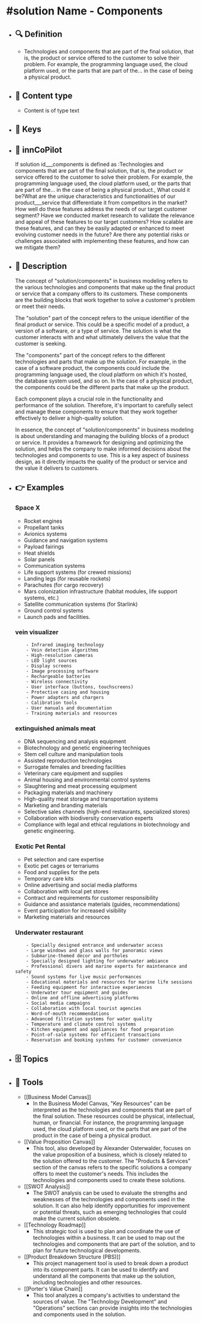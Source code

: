 # #solution Name - Components
- ## 🔍 Definition
  - Technologies and components that are part of the final solution, that is, the product or service offered to the customer to solve their problem. For example, the programming language used, the cloud platform used, or the parts that are part of the... in the case of being a physical product.
- ## 📰 Content type 
  - Content is of type text
- ## 🔑 Keys
  
- ## 🤖 innCoPilot
  If solution id___components is defined as :Technologies and components that are part of the final solution, that is, the product or service offered to the customer to solve their problem. For example, the programming language used, the cloud platform used, or the parts that are part of the... in the case of being a physical product., What could it be?What are the unique characteristics and functionalities of our product___service that differentiate it from competitors in the market?
  How well do these features address the needs of our target customer segment?
  Have we conducted market research to validate the relevance and appeal of these features to our target customers?
  How scalable are these features, and can they be easily adapted or enhanced to meet evolving customer needs in the future?
  Are there any potential risks or challenges associated with implementing these features, and how can we mitigate them?
- ## 📖 Description
  The concept of "solution/components" in business modeling refers to the various technologies and components that make up the final product or service that a company offers to its customers. These components are the building blocks that work together to solve a customer's problem or meet their needs.
  
  The "solution" part of the concept refers to the unique identifier of the final product or service. This could be a specific model of a product, a version of a software, or a type of service. The solution is what the customer interacts with and what ultimately delivers the value that the customer is seeking.
  
  The "components" part of the concept refers to the different technologies and parts that make up the solution. For example, in the case of a software product, the components could include the programming language used, the cloud platform on which it's hosted, the database system used, and so on. In the case of a physical product, the components could be the different parts that make up the product.
  
  Each component plays a crucial role in the functionality and performance of the solution. Therefore, it's important to carefully select and manage these components to ensure that they work together effectively to deliver a high-quality solution.
  
  In essence, the concept of "solution/components" in business modeling is about understanding and managing the building blocks of a product or service. It provides a framework for designing and optimizing the solution, and helps the company to make informed decisions about the technologies and components to use. This is a key aspect of business design, as it directly impacts the quality of the product or service and the value it delivers to customers.
- ## 👉 Examples
  ### Space X
  - Rocket engines
  - Propellant tanks
  - Avionics systems
  - Guidance and navigation systems
  - Payload fairings
  - Heat shields
  - Solar panels
  - Communication systems
  - Life support systems (for crewed missions)
  - Landing legs (for reusable rockets)
  - Parachutes (for cargo recovery)
  - Mars colonization infrastructure (habitat modules, life support systems, etc.)
  - Satellite communication systems (for Starlink)
  - Ground control systems
  - Launch pads and facilities.
  ### vein visualizer
          - Infrared imaging technology
          - Vein detection algorithms
          - High-resolution cameras
          - LED light sources
          - Display screens
          - Image processing software
          - Rechargeable batteries
          - Wireless connectivity
          - User interface (buttons, touchscreens)
          - Protective casing and housing
          - Power adapters and chargers
          - Calibration tools
          - User manuals and documentation
          - Training materials and resources
  ### extinguished animals meat
  - DNA sequencing and analysis equipment
  - Biotechnology and genetic engineering techniques
  - Stem cell culture and manipulation tools
  - Assisted reproduction technologies
  - Surrogate females and breeding facilities
  - Veterinary care equipment and supplies
  - Animal housing and environmental control systems
  - Slaughtering and meat processing equipment
  - Packaging materials and machinery
  - High-quality meat storage and transportation systems
  - Marketing and branding materials
  - Selective sales channels (high-end restaurants, specialized stores)
  - Collaboration with biodiversity conservation experts
  - Compliance with legal and ethical regulations in biotechnology and genetic engineering.
  ### Exotic Pet Rental
  - Pet selection and care expertise
  - Exotic pet cages or terrariums
  - Food and supplies for the pets
  - Temporary care kits
  - Online advertising and social media platforms
  - Collaboration with local pet stores
  - Contract and requirements for customer responsibility
  - Guidance and assistance materials (guides, recommendations)
  - Event participation for increased visibility
  - Marketing materials and resources
  ### Underwater restaurant
          - Specially designed entrance and underwater access
          - Large windows and glass walls for panoramic views
          - Submarine-themed decor and portholes
          - Specially designed lighting for underwater ambiance
          - Professional divers and marine experts for maintenance and safety
          - Sound systems for live music performances
          - Educational materials and resources for marine life sessions
          - Feeding equipment for interactive experiences
          - Underwater tour equipment and guides
          - Online and offline advertising platforms
          - Social media campaigns
          - Collaboration with local tourist agencies
          - Word-of-mouth recommendations
          - Advanced filtration systems for water quality
          - Temperature and climate control systems
          - Kitchen equipment and appliances for food preparation
          - Point-of-sale systems for efficient transactions
          - Reservation and booking systems for customer convenience
- ## 🗄️ Topics
  
- ## 🧰 Tools
  - [[Business Model Canvas]]
    - In the Business Model Canvas, "Key Resources" can be interpreted as the technologies and components that are part of the final solution. These resources could be physical, intellectual, human, or financial. For instance, the programming language used, the cloud platform used, or the parts that are part of the product in the case of being a physical product.
  - [[Value Proposition Canvas]]
    - This tool, also developed by Alexander Osterwalder, focuses on the value proposition of a business, which is closely related to the solution offered to the customer. The "Products & Services" section of the canvas refers to the specific solutions a company offers to meet the customer's needs. This includes the technologies and components used to create these solutions.
  - [[SWOT Analysis]]
    - The SWOT analysis can be used to evaluate the strengths and weaknesses of the technologies and components used in the solution. It can also help identify opportunities for improvement or potential threats, such as emerging technologies that could make the current solution obsolete.
  - [[Technology Roadmap]]
    - This strategic tool is used to plan and coordinate the use of technologies within a business. It can be used to map out the technologies and components that are part of the solution, and to plan for future technological developments.
  - [[Product Breakdown Structure (PBS)]]
    - This project management tool is used to break down a product into its component parts. It can be used to identify and understand all the components that make up the solution, including technologies and other resources.
  - [[Porter's Value Chain]]
    - This tool analyzes a company's activities to understand the sources of value. The "Technology Development" and "Operations" sections can provide insights into the technologies and components used in the solution.
